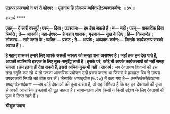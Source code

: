 **एतत्परं प्रपश्यामो न परं ते महेश्वर ।** **मृडनाय हि लोकस्य व्यक्तिस्तेऽव्यक्तकर्मण: ॥ ३५॥** 

शब्दार्थ **** 

**एतत्—** **ये सारी वस्तुएँ** **; परम्—** **दिव्य** **; प्रपश्याम:—** **हम देख सकते हैं** **; न—** **नहीं** **; परम्—** **वास्तविक दिव्य स्थिति** **; ते—** **आपकी** **;** **महा-ईश्वर—** **हे महान् शासक** **; मृडनाय—** **सुख के लिए** **; हि—** **निस्सन्देह** **; लोकस्य—** **सारे जगत के** **; व्यक्ति:—** **प्रकट** **; ते—** **आपके** **; अव्यक्त-कर्मण:—** **जिसके कार्यकलाप सबको अज्ञात हैं।** **.** 

**हे महान् शासक! हमारे लिए आपके असली स्वरूप को समझ पाना असश्भव है। जहाँ तक** **हम देख पाते हैं, आपकी उपस्थिति हरएक के लिए सुख-समृद्धि लाती है। इसके परे, कोई भी** **आपके कार्यकलापों को नहीं समझ सकता। हम इतना ही देख सकते हैं, इससे अधिक कुछ भी** **नहीं।** **तात्पर्य :** जब देवतागण शिवजी की इस तरह स्तुति कर रहे थे तो उनका आन्तरिक प्रयोजन उन्हें प्रसन्न करना था जिससे वे हलाहल विष से उत्पन्न उपद्रवकारी स्थिति को ठीक कर लें। जैसाकि *भगवद्गीता* (७.२०) में कहा गया है— *कामैस्तैस्तैर्हृतज्ञाना: प्रपद्यन्तेऽन्यदेवता:* —जब कोई देवताओं की पूजा करता है, तो यह निश्चित है कि वह इन देवताओं की कृपा से अपनी आन्तरिक इच्छाओं की पूॢत चाहता है। सामान्यतया लोग किसी न किसी उद्देश्य के लिए देवताओं की पूजा में लिप्त रहते हैं।  

**श्रीशुक उवाच** 